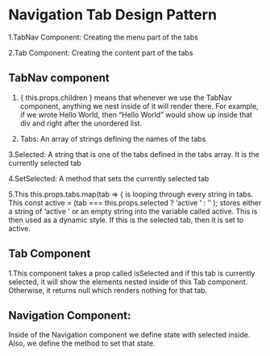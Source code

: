 # Navigation Tab Design Pattern 

1.TabNav Component: Creating the menu part of the tabs

2.Tab Component: Creating the content part of the tabs

## TabNav component

1. { this.props.children }  means that whenever we use the TabNav component, anything we nest inside of it will render there. For example, if we wrote <TabNav>Hello World</TabNav>, then “Hello World” would show up inside that div and right after the unordered list.

2. Tabs: An array of strings defining the names of the tabs

3.Selected: A string that is one of the tabs defined in the tabs array. It is the currently selected tab

4.SetSelected: A method that sets the currently selected tab

5.This this.props.tabs.map(tab => { is looping through every string in tabs. This const active = (tab === this.props.selected ? ‘active ‘ : ‘’ ); stores either a string of ‘active ‘ or an empty string into the variable called active. This is then used as a dynamic style. If this is the selected tab, then it is set to active.

## Tab Component

1.This component takes a prop called isSelected and if this tab is currently selected, it will show the elements nested inside of this Tab component. Otherwise, it returns null which renders nothing for that tab.

## Navigation Component:

Inside of the Navigation component we define state with selected inside. Also, we define the method to set that state.
